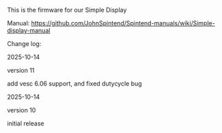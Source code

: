 This is the firmware for our Simple Display

Manual: https://github.com/JohnSpintend/Spintend-manuals/wiki/Simple-display-manual


Change log:

2025-10-14 

version 11

add vesc 6.06 support, and fixed dutycycle bug

2025-10-14 

version 10

initial release
